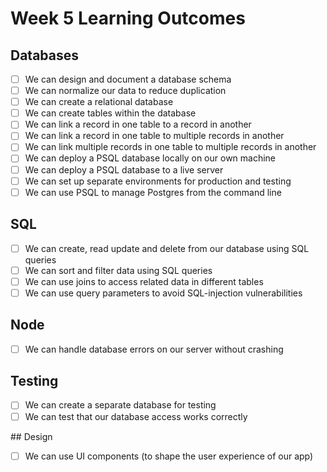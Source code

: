 # Week 5 Learning Outcomes

## Databases

- [ ] We can design and document a database schema
- [ ] We can normalize our data to reduce duplication
- [ ] We can create a relational database
- [ ] We can create tables within the database
- [ ] We can link a record in one table to a record in another
- [ ] We can link a record in one table to multiple records in another
- [ ] We can link multiple records in one table to multiple records in another
- [ ] We can deploy a PSQL database locally on our own machine
- [ ] We can deploy a PSQL database to a live server
- [ ] We can set up separate environments for production and testing
- [ ] We can use PSQL to manage Postgres from the command line

## SQL

- [ ] We can create, read update and delete from our database using SQL queries
- [ ] We can sort and filter data using SQL queries
- [ ] We can use joins to access related data in different tables
- [ ] We can use query parameters to avoid SQL-injection vulnerabilities

## Node

- [ ] We can handle database errors on our server without crashing

## Testing

- [ ] We can create a separate database for testing
- [ ] We can test that our database access works correctly

## Design

- [ ] We can use UI components (to shape the user experience of our app)
